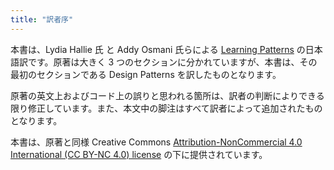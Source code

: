 ```yaml
---
title: "訳者序"
---
```


本書は、Lydia Hallie 氏 と Addy Osmani 氏らによる [Learning Patterns](https://www.patterns.dev/) の日本語訳です。原著は大きく 3 つのセクションに分かれていますが、本書は、その最初のセクションである Design Patterns を訳したものとなります。

原著の英文上およびコード上の誤りと思われる箇所は、訳者の判断によりできる限り修正しています。また、本文中の脚注はすべて訳者によって追加されたものとなります。

本書は、原著と同様 Creative Commons [Attribution-NonCommercial 4.0 International (CC BY-NC 4.0) license](https://creativecommons.org/licenses/by-nc/4.0/) の下に提供されています。

